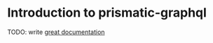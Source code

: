 # Introduction to prismatic-graphql

TODO: write [great documentation](http://jacobian.org/writing/what-to-write/)
